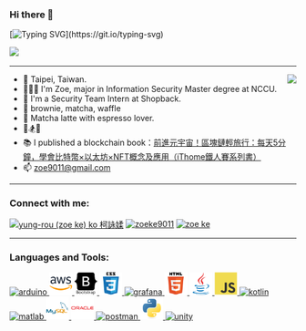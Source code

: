 ### Hi there 👋

<!--
**Zoe-Ko/Zoe-Ko** is a ✨ _special_ ✨ repository because its `README.md` (this file) appears on your GitHub profile.

Here are some ideas to get you started:

- 🔭 I’m currently working on ...
- 🌱 I’m currently learning ...
- 👯 I’m looking to collaborate on ...
- 🤔 I’m looking for help with ...
- 💬 Ask me about ...
- 📫 How to reach me: ...
- 😄 Pronouns: ...
- ⚡ Fun fact: ...
-->
[![Typing SVG](https://readme-typing-svg.demolab.com/?lines=Hi~This+is+Zoe's+Github.)](https://git.io/typing-svg)

<img src="https://scontent.frmq2-2.fna.fbcdn.net/v/t1.15752-9/387335364_800292825180676_4955036529407902468_n.png?_nc_cat=100&ccb=1-7&_nc_sid=ae9488&_nc_ohc=COrEUXXZM2AAX9DyeiJ&_nc_ht=scontent.frmq2-2.fna&oh=03_AdSaGIEKGTJ_ib-1py13-tOqKfGUsaFEV3N2sjdN-UEZhg&oe=6548E8F2">
<hr>
<img align="right" src="https://github-readme-stats.vercel.app/api?username=Zoe-Ko&show_icons=true&theme=tokyonight">


  - &#128205; Taipei, Taiwan.
  - 👩🏻‍💻 I'm Zoe, major in Information Security Master degree at NCCU.
  - &#128188; I'm a Security Team Intern at Shopback.
  - &#127841; brownie, matcha, waffle
  - 🍵 Matcha latte with espresso lover.
  - &#127907;&#127938;&#128131;
  - &#128218; I published a blockchain book：<a href="https://www.books.com.tw/products/0010942514">前進元宇宙！區塊鏈輕旅行：每天5分鐘，學會比特幣×以太坊×NFT概念及應用（iThome鐵人賽系列書）</a>
  - 📫 zoe9011@gmail.com
  
  

<hr>

<h3 align="left">Connect with me:</h3>
<p align="left">
<a href="https://linkedin.com/in/yung-rou (zoe ke) ko 柯詠媃" target="blank"><img align="center" src="https://raw.githubusercontent.com/rahuldkjain/github-profile-readme-generator/master/src/images/icons/Social/linked-in-alt.svg" alt="yung-rou (zoe ke) ko 柯詠媃" height="30" width="40" /></a>
<a href="https://instagram.com/zoeke9011" target="blank"><img align="center" src="https://raw.githubusercontent.com/rahuldkjain/github-profile-readme-generator/master/src/images/icons/Social/instagram.svg" alt="zoeke9011" height="30" width="40" /></a>
<a href="https://www.youtube.com/c/zoe ke" target="blank"><img align="center" src="https://raw.githubusercontent.com/rahuldkjain/github-profile-readme-generator/master/src/images/icons/Social/youtube.svg" alt="zoe ke" height="30" width="40" /></a>
</p>
<hr>
<h3 align="left">Languages and Tools:</h3>
<p align="left"> <a href="https://www.arduino.cc/" target="_blank" rel="noreferrer"> <img src="https://cdn.worldvectorlogo.com/logos/arduino-1.svg" alt="arduino" width="40" height="40"/> </a> <a href="https://aws.amazon.com" target="_blank" rel="noreferrer"> <img src="https://raw.githubusercontent.com/devicons/devicon/master/icons/amazonwebservices/amazonwebservices-original-wordmark.svg" alt="aws" width="40" height="40"/> </a> <a href="https://getbootstrap.com" target="_blank" rel="noreferrer"> <img src="https://raw.githubusercontent.com/devicons/devicon/master/icons/bootstrap/bootstrap-plain-wordmark.svg" alt="bootstrap" width="40" height="40"/> </a> <a href="https://www.w3schools.com/css/" target="_blank" rel="noreferrer"> <img src="https://raw.githubusercontent.com/devicons/devicon/master/icons/css3/css3-original-wordmark.svg" alt="css3" width="40" height="40"/> </a> <a href="https://grafana.com" target="_blank" rel="noreferrer"> <img src="https://www.vectorlogo.zone/logos/grafana/grafana-icon.svg" alt="grafana" width="40" height="40"/> </a> <a href="https://www.w3.org/html/" target="_blank" rel="noreferrer"> <img src="https://raw.githubusercontent.com/devicons/devicon/master/icons/html5/html5-original-wordmark.svg" alt="html5" width="40" height="40"/> </a> <a href="https://www.java.com" target="_blank" rel="noreferrer"> <img src="https://raw.githubusercontent.com/devicons/devicon/master/icons/java/java-original.svg" alt="java" width="40" height="40"/> </a> <a href="https://developer.mozilla.org/en-US/docs/Web/JavaScript" target="_blank" rel="noreferrer"> <img src="https://raw.githubusercontent.com/devicons/devicon/master/icons/javascript/javascript-original.svg" alt="javascript" width="40" height="40"/> </a> <a href="https://kotlinlang.org" target="_blank" rel="noreferrer"> <img src="https://www.vectorlogo.zone/logos/kotlinlang/kotlinlang-icon.svg" alt="kotlin" width="40" height="40"/> </a> <a href="https://www.mathworks.com/" target="_blank" rel="noreferrer"> <img src="https://upload.wikimedia.org/wikipedia/commons/2/21/Matlab_Logo.png" alt="matlab" width="40" height="40"/> </a> <a href="https://www.mysql.com/" target="_blank" rel="noreferrer"> <img src="https://raw.githubusercontent.com/devicons/devicon/master/icons/mysql/mysql-original-wordmark.svg" alt="mysql" width="40" height="40"/> </a> <a href="https://www.oracle.com/" target="_blank" rel="noreferrer"> <img src="https://raw.githubusercontent.com/devicons/devicon/master/icons/oracle/oracle-original.svg" alt="oracle" width="40" height="40"/> </a> <a href="https://postman.com" target="_blank" rel="noreferrer"> <img src="https://www.vectorlogo.zone/logos/getpostman/getpostman-icon.svg" alt="postman" width="40" height="40"/> </a> <a href="https://www.python.org" target="_blank" rel="noreferrer"> <img src="https://raw.githubusercontent.com/devicons/devicon/master/icons/python/python-original.svg" alt="python" width="40" height="40"/> </a> <a href="https://unity.com/" target="_blank" rel="noreferrer"> <img src="https://www.vectorlogo.zone/logos/unity3d/unity3d-icon.svg" alt="unity" width="40" height="40"/> </a> </p>

<!--
[![Top Langs](https://github-readme-stats.vercel.app/api/top-langs/?username=Zoe-Ko&layout=compact)](https://github.com/Zoe-Ko/github-readme-stats)
-->
